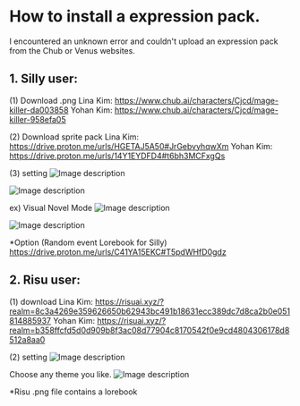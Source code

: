 # How to install a expression pack.

I encountered an unknown error and couldn't upload an expression pack from the Chub or Venus websites.

## 1. Silly user:
(1) Download .png
Lina Kim: https://www.chub.ai/characters/Cjcd/mage-killer-da003858
Yohan Kim: https://www.chub.ai/characters/Cjcd/mage-killer-958efa05

(2) Download sprite pack
Lina Kim: https://drive.proton.me/urls/HGETAJ5A50#JrGebvyhqwXm
Yohan Kim: https://drive.proton.me/urls/14Y1EYDFD4#t6bh3MCFxgQs

(3) setting 
![Image description](https://cdn.discordapp.com/attachments/1177997891462246440/1182645643349602314/001.png?ex=65857395&is=6572fe95&hm=69e9a541040d9e3573ceda2da4a9eed97f8e6d53c4b464c1ae52b0c8e748a7d1&) 

![Image description](https://cdn.discordapp.com/attachments/1177997891462246440/1182645642514927726/002.png?ex=65857395&is=6572fe95&hm=621ec7c7c0dbe725758f02591063f19b5603f58d9781bc177f75b829eef7b067&)

ex) Visual Novel Mode
![Image description](https://cdn.discordapp.com/attachments/1177997891462246440/1179999487129821184/011.png?ex=657bd329&is=65695e29&hm=b1d9db7a8862bcc5223ac5ecad924e5846a5b6482ee2c15ae92fdd63d67bdb6b&)

![Image description](https://cdn.discordapp.com/attachments/1177997891462246440/1182603989376835664/001.png?ex=65854cca&is=6572d7ca&hm=6894e152d78fb19ef483037dcffadf4a43476ca0f5bff019940221722d011395&)

*Option (Random event Lorebook for Silly)
https://drive.proton.me/urls/C41YA15EKC#T5pdWHfD0gdz

## 2. Risu user:
(1) download
Lina Kim: https://risuai.xyz/?realm=8c3a4269e359626650b62943bc491b18631ecc389dc7d8ca2b0e051814885937
Yohan Kim: https://risuai.xyz/?realm=b358ffcfd5d0d909b8f3ac08d77904c8170542f0e9cd4804306178d8512a8aa0

(2) setting
![Image description](https://cdn.discordapp.com/attachments/1177997891462246440/1180000771727691896/007.png?ex=657bd45b&is=65695f5b&hm=ebe70ffb156cd84a9ef396c3848d1e72634cc4979c347dbcc3eadc75e94855ab&)

Choose any theme you like. 
![Image description](https://cdn.discordapp.com/attachments/1177997891462246440/1180000771417321603/7.png?ex=657bd45b&is=65695f5b&hm=4de139596a226e7db01715345e71cf76151ee687e29e366faa81ff5a527e2817&)

*Risu .png file contains a lorebook